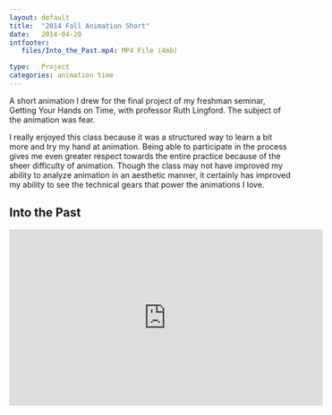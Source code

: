 ```yaml
---
layout: default
title:  "2014 Fall Animation Short"
date:   2014-04-20
intfooter:
   files/Into_the_Past.mp4: MP4 File (4mb) 

type:   Project
categories: animation time
---
```

A short animation I drew for the final project of my freshman seminar, Getting Your Hands on Time, with professor Ruth Lingford. The subject of the animation was fear. 

I really enjoyed this class because it was a structured way to learn a bit more and try my hand at animation. Being able to participate in the process gives me even greater respect towards the entire practice because of the sheer difficulty of animation. Though the class may not have improved my ability to analyze animation in an aesthetic manner, it certainly has improved my ability to see the technical gears that power the animations I love.

## Into the Past

<iframe width="560" height="315" src="https://www.youtube.com/embed/wEauvdPcNSs" frameborder="0" allowfullscreen></iframe>


